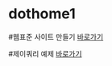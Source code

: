 # dothome1

#웹표준 사이트 만들기
<a href="https://jangar6.github.io/dothome1/wabstandard/index.html">바로가기</a>

#제이쿼리 예제
<a href="https://jangar6.github.io/dothome1/jquery/jquery04_find().html">바로가기</a>
